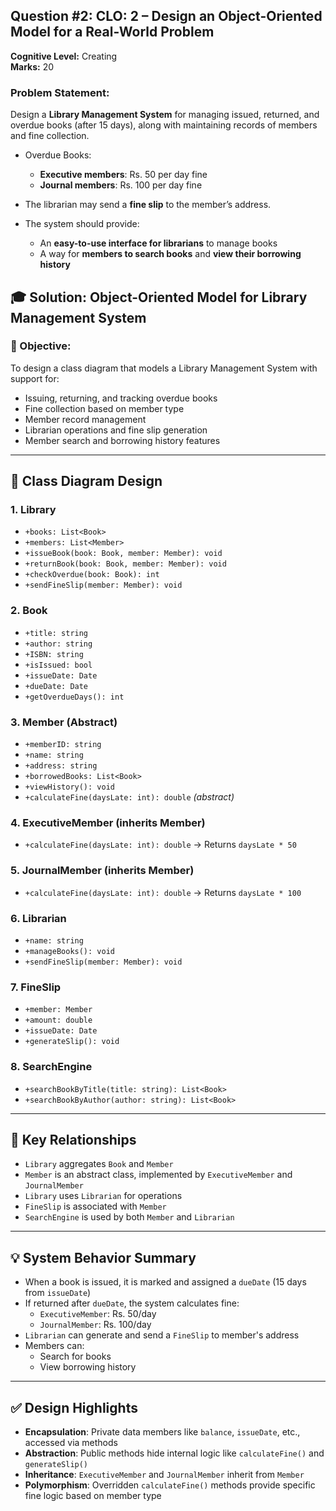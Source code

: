 ## Question #2: CLO: 2 – Design an Object-Oriented Model for a Real-World Problem

**Cognitive Level:** Creating  
**Marks:** 20

### Problem Statement:
Design a **Library Management System** for managing issued, returned, and overdue books (after 15 days), along with maintaining records of members and fine collection.

- Overdue Books:
  - **Executive members**: Rs. 50 per day fine
  - **Journal members**: Rs. 100 per day fine

- The librarian may send a **fine slip** to the member’s address.

- The system should provide:
  - An **easy-to-use interface for librarians** to manage books
  - A way for **members to search books** and **view their borrowing history**

## 🎓 Solution: Object-Oriented Model for Library Management System

### 🎯 Objective:
To design a class diagram that models a Library Management System with support for:
- Issuing, returning, and tracking overdue books
- Fine collection based on member type
- Member record management
- Librarian operations and fine slip generation
- Member search and borrowing history features

---

## 📘 Class Diagram Design

### 1. Library
- `+books: List<Book>`
- `+members: List<Member>`
- `+issueBook(book: Book, member: Member): void`
- `+returnBook(book: Book, member: Member): void`
- `+checkOverdue(book: Book): int`
- `+sendFineSlip(member: Member): void`

### 2. Book
- `+title: string`
- `+author: string`
- `+ISBN: string`
- `+isIssued: bool`
- `+issueDate: Date`
- `+dueDate: Date`
- `+getOverdueDays(): int`

### 3. Member (Abstract)
- `+memberID: string`
- `+name: string`
- `+address: string`
- `+borrowedBooks: List<Book>`
- `+viewHistory(): void`
- `+calculateFine(daysLate: int): double` *(abstract)*

### 4. ExecutiveMember (inherits Member)
- `+calculateFine(daysLate: int): double` → Returns `daysLate * 50`

### 5. JournalMember (inherits Member)
- `+calculateFine(daysLate: int): double` → Returns `daysLate * 100`

### 6. Librarian
- `+name: string`
- `+manageBooks(): void`
- `+sendFineSlip(member: Member): void`

### 7. FineSlip
- `+member: Member`
- `+amount: double`
- `+issueDate: Date`
- `+generateSlip(): void`

### 8. SearchEngine
- `+searchBookByTitle(title: string): List<Book>`
- `+searchBookByAuthor(author: string): List<Book>`

---

## 📌 Key Relationships
- `Library` aggregates `Book` and `Member`
- `Member` is an abstract class, implemented by `ExecutiveMember` and `JournalMember`
- `Library` uses `Librarian` for operations
- `FineSlip` is associated with `Member`
- `SearchEngine` is used by both `Member` and `Librarian`

---

## 💡 System Behavior Summary
- When a book is issued, it is marked and assigned a `dueDate` (15 days from `issueDate`)
- If returned after `dueDate`, the system calculates fine:
  - `ExecutiveMember`: Rs. 50/day
  - `JournalMember`: Rs. 100/day
- `Librarian` can generate and send a `FineSlip` to member's address
- Members can:
  - Search for books
  - View borrowing history

---

## ✅ Design Highlights
- **Encapsulation**: Private data members like `balance`, `issueDate`, etc., accessed via methods
- **Abstraction**: Public methods hide internal logic like `calculateFine()` and `generateSlip()`
- **Inheritance**: `ExecutiveMember` and `JournalMember` inherit from `Member`
- **Polymorphism**: Overridden `calculateFine()` methods provide specific fine logic based on member type
